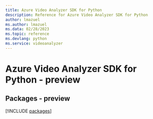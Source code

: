 ```yaml
---
title: Azure Video Analyzer SDK for Python
description: Reference for Azure Video Analyzer SDK for Python
author: lmazuel
ms.author: lmazuel
ms.data: 02/28/2023
ms.topic: reference
ms.devlang: python
ms.service: videoanalyzer
---
```

# Azure Video Analyzer SDK for Python - preview
## Packages - preview
[!INCLUDE [packages](video-analyzer-index.md)]